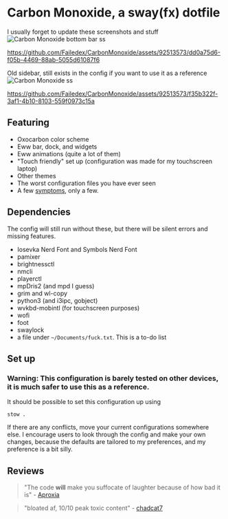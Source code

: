 # Carbon Monoxide, a sway(fx) dotfile

I usually forget to update these screenshots and stuff
![Carbon Monoxide bottom bar ss](https://github.com/Failedex/CarbonMonoxide/blob/main/assests/carbonmonoxide_bottom.png?raw=true)

https://github.com/Failedex/CarbonMonoxide/assets/92513573/dd0a75d6-f05b-4469-88ab-5055d61087f6

Old sidebar, still exists in the config if you want to use it as a reference
![Carbon Monoxide ss](https://github.com/Failedex/CarbonMonoxide/blob/main/assests/carbonmonoxide3.png?raw=true)

https://github.com/Failedex/CarbonMonoxide/assets/92513573/f35b322f-3af1-4b10-8103-559f0973c15a


## Featuring
- Oxocarbon color scheme
- Eww bar, dock, and widgets
- Eww animations (quite a lot of them)
- "Touch friendly" set up (configuration was made for my touchscreen laptop)
- Other themes
- The worst configuration files you have ever seen
- A few [symptoms](https://www.mayoclinic.org/diseases-conditions/carbon-monoxide/symptoms-causes/syc-20370642), only a few.

## Dependencies 

The config will still run without these, but there will be silent errors and missing features. 
- Iosevka Nerd Font and Symbols Nerd Font
- pamixer
- brightnessctl
- nmcli
- playerctl
- mpDris2 (and mpd I guess)
- grim and wl-copy
- python3 (and i3ipc, gobject)
- wvkbd-mobintl (for touchscreen purposes)
- wofi
- foot
- swaylock
- a file under `~/Documents/fuck.txt`. This is a to-do list

## Set up 
### Warning: This configuration is barely tested on other devices, it is much safer to use this as a reference.
It should be possible to set this configuration up using 
```
stow .
```

If there are any conflicts, move your current configurations somewhere else. I encourage users to look through the config and make your own changes, because the defaults are tailored to my preferences, and my preference is a bit silly. 

## Reviews 

> "The code **will** make you suffocate of laughter because of how bad it is" - [Aproxia](https://github.com/Aproxia-dev)

> "bloated af, 10/10 peak toxic content" - [chadcat7](https://github.com/chadcat7)

